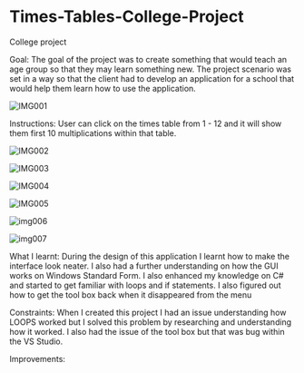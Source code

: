 # Times-Tables-College-Project

College project

Goal: The goal of the project was to create something that would teach an age group so that they may learn something new. The project scenario was set in a way so that the client had to develop an application for a school that would help them learn how to use the application.

![IMG001](https://user-images.githubusercontent.com/45819118/71081875-f7ce1080-2187-11ea-979d-fe3c9e9cd6ed.PNG)

Instructions: User can click on the times table from 1 - 12 and it will show them first 10 multiplications within that table.

![IMG002](https://user-images.githubusercontent.com/45819118/71081876-f7ce1080-2187-11ea-9296-ff3faacd6889.PNG)

![IMG003](https://user-images.githubusercontent.com/45819118/71081878-f866a700-2187-11ea-9ae9-7ad23bd5c036.PNG)

![IMG004](https://user-images.githubusercontent.com/45819118/71081879-f866a700-2187-11ea-97a2-6c5d2dd15755.PNG)

![IMG005](https://user-images.githubusercontent.com/45819118/71081880-f866a700-2187-11ea-9073-a5099713001d.PNG)

![img006](https://user-images.githubusercontent.com/45819118/71081881-f866a700-2187-11ea-8ab9-4e8e4ccb5124.PNG)

![img007](https://user-images.githubusercontent.com/45819118/71081882-f866a700-2187-11ea-85a6-27ce786e6594.PNG)

What I learnt: During the design of this application I learnt how to make the interface look neater. I also had a further understanding on how the GUI works on Windows Standard Form. I also enhanced my knowledge on C# and started to get familiar with loops and if statements. I also figured out how to get the tool box back when it disappeared from the menu

Constraints: When I created this project I had an issue understanding how LOOPS worked but I solved this problem by researching and understanding how it worked. I also had the issue of the tool box but that was bug within the VS Studio.

Improvements:
